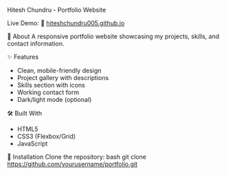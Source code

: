 Hitesh Chundru - Portfolio Website

Live Demo: 🔗 [hiteshchundru005.github.io](https://hiteshchundru005.github.io)  

 📌 About
A responsive portfolio website showcasing my projects, skills, and contact information.

 ✨ Features
- Clean, mobile-friendly design
- Project gallery with descriptions
- Skills section with icons
- Working contact form
- Dark/light mode (optional)

 🛠 Built With
- HTML5
- CSS3 (Flexbox/Grid)
- JavaScript

 🚀 Installation
   Clone the repository:
   bash
   git clone https://github.com/yourusername/portfolio.git
